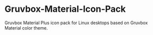 # Gruvbox-Material-Icon-Pack
Gruvbox Material Plus icon pack for Linux desktops based on Gruvbox Material color theme.
